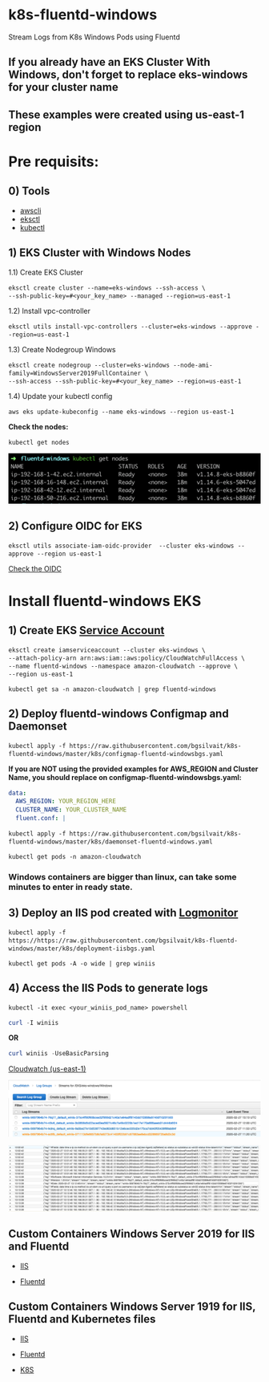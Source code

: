 # k8s-fluentd-windows
Stream Logs from K8s Windows Pods using Fluentd

## **If you already have an EKS Cluster With Windows, don't forget to replace eks-windows for your cluster name**

## **These examples were created using us-east-1 region**

# Pre requisits:

## 0) Tools
* [awscli](https://docs.aws.amazon.com/cli/latest/userguide/cli-chap-install.html)
* [eksctl](https://docs.aws.amazon.com/eks/latest/userguide/getting-started-eksctl.html)
* [kubectl](https://docs.aws.amazon.com/eks/latest/userguide/install-kubectl.html)

## 1) EKS Cluster with Windows Nodes

1.1) Create EKS Cluster
```console
eksctl create cluster --name=eks-windows --ssh-access \
--ssh-public-key=#<your_key_name> --managed --region=us-east-1
```
1.2) Install vpc-controller
```console
eksctl utils install-vpc-controllers --cluster=eks-windows --approve --region=us-east-1
```
1.3) Create Nodegroup Windows
```console
eksctl create nodegroup --cluster=eks-windows --node-ami-family=WindowsServer2019FullContainer \
--ssh-access --ssh-public-key=#<your_key_name> --region=us-east-1
```
1.4) Update your kubectl config
```console
aws eks update-kubeconfig --name eks-windows --region us-east-1
```
**Check the nodes:**
```console
kubectl get nodes
```
![nodes](./docs/nodes.png)

## 2) Configure OIDC for EKS

```console
eksctl utils associate-iam-oidc-provider  --cluster eks-windows --approve --region us-east-1
```
[Check the OIDC](https://console.aws.amazon.com/iam/home#/providers)


# Install fluentd-windows EKS

## 1) Create EKS [Service Account](https://docs.aws.amazon.com/eks/latest/userguide/iam-roles-for-service-accounts.html)

```console
eksctl create iamserviceaccount --cluster eks-windows \
--attach-policy-arn arn:aws:iam::aws:policy/CloudWatchFullAccess \
--name fluentd-windows --namespace amazon-cloudwatch --approve \
--region us-east-1
```

```console
kubectl get sa -n amazon-cloudwatch | grep fluentd-windows
```

## 2) Deploy fluentd-windows Configmap and Daemonset

```console
kubectl apply -f https://raw.githubusercontent.com/bgsilvait/k8s-fluentd-windows/master/k8s/configmap-fluentd-windowsbgs.yaml
```

**If you are NOT using the provided examples for AWS_REGION and Cluster Name, you should replace on configmap-fluentd-windowsbgs.yaml:**

```yaml
data:
  AWS_REGION: YOUR_REGION_HERE
  CLUSTER_NAME: YOUR_CLUSTER_NAME
  fluent.conf: |
```

```console
kubectl apply -f https://raw.githubusercontent.com/bgsilvait/k8s-fluentd-windows/master/k8s/daemonset-fluentd-windows.yaml
```

```console
kubectl get pods -n amazon-cloudwatch
```

### **Windows containers are bigger than linux, can take some minutes to enter in ready state.**

## 3) Deploy an IIS pod created with [Logmonitor](https://github.com/microsoft/windows-container-tools/tree/master/LogMonitor)


```console
kubectl apply -f https://https://raw.githubusercontent.com/bgsilvait/k8s-fluentd-windows/master/k8s/deployment-iisbgs.yaml
```

```console
kubectl get pods -A -o wide | grep winiis
```


## 4) Access the IIS Pods to generate logs

```console
kubectl -it exec <your_winiis_pod_name> powershell
```

```powershell
curl -I winiis
```
**OR**

```powershell
curl winiis -UseBasicParsing
```




[Cloudwatch (us-east-1)](https://console.aws.amazon.com/cloudwatch/home?region=us-east-1#logStream:group=/EKS/eks-windows/Windows;streamFilter=typeLogStreamPrefix
)

![loggroups](./docs/log_groups.png)

![iisstream](./docs/stream_IIS.png)

## Custom Containers Windows Server 2019 for IIS and Fluentd 

* [IIS](https://github.com/bgsilvait/k8s-fluentd-windows/tree/master/iis)

* [Fluentd](https://github.com/bgsilvait/k8s-fluentd-windows/tree/master/fluentd)

## Custom Containers Windows Server 1919 for IIS, Fluentd and Kubernetes files

* [IIS](https://github.com/bgsilvait/k8s-fluentd-windows/tree/master/ws1909/iis)

* [Fluentd](https://github.com/bgsilvait/k8s-fluentd-windows/tree/master/ws1909/fluentd)

* [K8S](https://github.com/bgsilvait/k8s-fluentd-windows/tree/master/ws1909/k8s)

